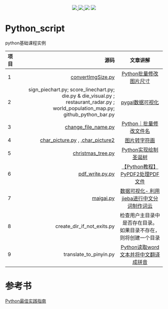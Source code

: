 <!--
 * @Author: your name
 * @Date: 2021-04-25 09:50:02
 * @LastEditTime: 2021-10-15 15:24:56
 * @LastEditors: Please set LastEditors
 * @Description: In User Settings Edit
 * @FilePath: /Python_script/README.md
-->

<p align="center">
<a href="https://mp.weixin.qq.com/mp/homepage?__biz=MzkyMjE4NTA4OQ==&hid=1&sn=3bdf0c94cd53644ad27b5b1d80903a60&scene=18&devicetype=android-29&version=2800015d&lang=zh_CN&nettype=ctnet&ascene=7&session_us=gh_b80e6483a6bf&pass_ticket=PgopkreabYkxOU%2FOqxsKF%2FrLlayxaDkxkphno6QjITdzpqjiA8mlE%2BpLkMFPthYH&wx_header=1&scene=1"><img border="0" src="https://user-images.githubusercontent.com/21971405/112426258-988b8280-8d72-11eb-8454-a908b7a983a4.png"/></a><a href="https://www.toutiao.com/c/user/token/MS4wLjABAAAAav-ja86D-7HbQhVMqdxn5G9Jq8i08Bki333nXrLmEjs/">     <img border="0" src="https://user-images.githubusercontent.com/21971405/112426756-72b2ad80-8d73-11eb-8151-aa8edf48b2d9.png"/></a><a href="https://segmentfault.com/blog/jx-treehouse">     <img border="0" src="https://user-images.githubusercontent.com/21971405/112427420-81e62b00-8d74-11eb-9c7b-ec6577aa2df7.png"/></a>
  </a><a href="https://www.zhihu.com/column/c_1069272612663902208">     <img border="0" src="https://user-images.githubusercontent.com/21971405/112428507-3a609e80-8d76-11eb-9335-072c9f7d7966.png"/></a>
</p>


# Python_script
python基础课程实例

| 项目 | 源码 | 文章讲解 |
| :-----| ----: | :----: |
| 1| [convertImgSize.py](https://github.com/JXtreehouse/Python_script/blob/main/convertImgSize.py) | [Python批量修改图片尺寸](https://www.toutiao.com/a6924638337550615053/?log_from=f9083f8c6e089_1634279427147) |
| 2 | sign_piechart.py; score_linechart.py; die.py & die_visual.py ; restaurant_radar.py ; world_population_map.py; github_python_bar.py|[pygal数据可视化](https://zhuanlan.zhihu.com/p/421845313) |
| 3| [change_file_name.py ](https://github.com/JXtreehouse/Python_script/blob/main/change_file_name.py) | [Python｜批量修改文件名](https://mp.weixin.qq.com/s?__biz=MzkyMjE4NTA4OQ==&mid=2247484814&idx=1&sn=edb1301b118582740fbb700b35f1f88b&chksm=c1f97960f68ef076d5c73fb9aabdc0b9096d5b4b1755f577669930740d32d5f913dbc3909374&token=357056644&lang=zh_CN#rd)|
|4 | [char_picture.py](https://github.com/JXtreehouse/Python_script/blob/main/char_picture.py) , ,[char_picture2](https://github.com/JXtreehouse/Python_script/blob/main/char_picture2.py) | [图片转字符画](https://mp.weixin.qq.com/s?__biz=MzkyMjE4NTA4OQ==&mid=2247483813&idx=1&sn=f3135fd11be8913bd40035ead68be1b6&chksm=c1f97d4bf68ef45d9d9fb6f931fa5462f3499feba05379734b9ca6db78f6c707b4476f709bca&token=357056644&lang=zh_CN#rd)|
|5|[christmas_tree.py](https://github.com/JXtreehouse/Python_script/blob/backup/christmas_tree2.py)|[Python实现绘制圣诞树](https://mp.weixin.qq.com/s?__biz=MzkyMjE4NTA4OQ==&mid=2247484073&idx=1&sn=f0d0020eaa655ecf5ba5a29e844ea5f0&chksm=c1f97e47f68ef7517479c2353ca4a47424b0a5437e0a3ad9250fbf2d6f765d0ea91f5b795a5c&token=1665462260&lang=zh_CN#rd)|
| 6 | [pdf_write.py.py](https://github.com/JXtreehouse/Python_script/blob/main/pdf_write.py)|[【Python教程】PyPDF2处理PDF文件](https://mp.weixin.qq.com/s?__biz=MzkyMjE4NTA4OQ==&mid=2247483781&idx=1&sn=1c047575b2cf9b9b3f470fa5b23aad67&chksm=c1f97d6bf68ef47d4cfd07fa06de1f8e45e942853488a2212b2fc0f86de80530f2e83d204bcd&token=357056644&lang=zh_CN#rd) | 
| 7 | [maigai.py ](https://github.com/AlexZ33/Python_data/blob/main/%E6%95%B0%E6%8D%AE%E5%8F%AF%E8%A7%86%E5%8C%96%E6%BC%AB%E6%B8%B8/maigai.py)|[数据可视化- 利用jieba进行中文分词制作词云](https://mp.weixin.qq.com/s?__biz=MzkyMjE4NTA4OQ==&mid=2247484792&idx=2&sn=8289c52b648c5459d2fff1698d005491&chksm=c1f97996f68ef080c87acb1555ea84542de9445a8e34abf7d1f7c4977483e8a53c422db88904&token=357056644&lang=zh_CN#rd) | 
|8|create_dir_if_not_exits.py|检查用户主目录中是否存在目录。 如果目录不存在，则将创建一个目录|
|9| translate_to_pinyin.py| [Python读取word文本并将中文翻译成拼音](https://zhuanlan.zhihu.com/p/368053324)|
# 参考书
[Python最佳实践指南](https://pythonguidecn.readthedocs.io/zh/latest/)

